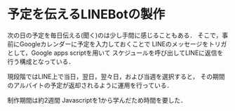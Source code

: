 # 予定を伝えるLINEBotの製作


次の日の予定を毎日伝える(聞く)のは少し手間に感じることもある．
そこで，事前にGoogleカレンダーに予定を入力しておくことで
LINEのメッセージをトリガとして，Google apps scriptを用いて
スケジュールを呼び出してLINEに返信を行う構成となっている．

現段階ではLINE上で当日，翌日，翌々日，および当週を選択すると，
その期間のアルバイトの予定が返却されるように運用を行っている．

制作期間は約2週間
Javascriptを1から学んだため時間を要した．
